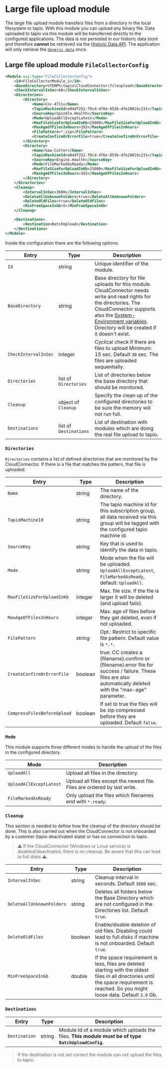 # Large file upload module

The large file upload module transfers files from a directory in the local filesystem to tapio. With this module you can upload any binary file. Data uploaded to tapio via this module will be transferred directly to the configured applications. The data is not persisted in our historic data store and therefore **cannot** be retrieved via the [Historic Data API](./../../machine-data/historical-data). The application will only retrieve the [`Generic data`](./../../machine-data/tapio-data-categories#generic-data) once.
## Large file upload module `FileCollectorConfig`

```XML
<Module xsi:type="FileCollectorConfig">
    <Id>FileCollectorModule_1</Id>
    <BaseDirectory>%TEMP%\tapio\CloudConnector\fileupload</BaseDirectory> 
    <CheckIntervalInSec>60</CheckIntervalInSec>
    <Directories>
        <Directory>
            <Name>Cnc-4711</Name> 
            <TapioMachineId>e04df252-f9cd-4f6e-853b-dfe2881bc231</TapioMachineId>
            <SourceKey>Spindle.Health</SourceKey>
            <Mode>UploadAllExceptLatest</Mode>
            <MaxFileSizeForUploadInKb>25000</MaxFileSizeForUploadInKb> 
            <MaxAgeOfFilesInHours>192</MaxAgeOfFilesInHours> 
            <FilePattern>*.zip</FilePattern>
            <CreateConfirmOrErrorFile>true</CreateConfirmOrErrorFile>
        </Directory>
        <Directory>
            <Name>Saw-Cutter</Name>
            <TapioMachineId>e04df252-f9cd-4f6e-853b-dfe2881bc231</TapioMachineId>
            <SourceKey>Engine.Health</SourceKey>
            <Mode>FileMarkedAsReady</Mode>
            <MaxFileSizeForUploadInKb>25000</MaxFileSizeForUploadInKb> 
            <MaxAgeOfFilesInHours>192</MaxAgeOfFilesInHours>
        </Directory>
    </Directories>
    <Cleanup>
        <IntervalInSec>3600</IntervalInSec>
        <DeleteAllUnknownFolders>true</DeleteAllUnknownFolders> 
        <DeleteOldFiles>true</DeleteOldFiles> 
        <MinFreeSpaceInGb>5</MinFreeSpaceInGb>  
    </Cleanup>

    <Destinations>
        <Destination>BatchUpload</Destination>
    </Destinations>
</Module>
```

Inside the configuration there are the following options:

| Entry                | Type                   | Description                                                                                                                                                                                                                                                                                                                          |
| -------------------- | ---------------------- | ------------------------------------------------------------------------------------------------------------------------------------------------------------------------------------------------------------------------------------------------------------------------------------------------------------------------------------ |
| `Id`                 | string                 | Unique identifier of the module.                                                                                                                                                                                                                                                                                                     |
| `BaseDirectory`      | string                 | Base directory for file uploads for this module. CloudConnector needs write and read rights for the directories. The CloudConnector supports also the [System-Environment variables](https://docs.microsoft.com/en-us/windows/deployment/usmt/usmt-recognized-environment-variables). Directory will be created if it doesn't exist. |
| `CheckIntervalInSec` | integer                | Cyclical check if there are files to upload Minimum: 15 sec. Default `30` sec. The files are uploaded sequentially.                                                                                                                                                                                                                  |
| `Directories`        | list of `Directories`  | List of directories below the base directory that should be monitored.                                                                                                                                                                                                                                                               |
| `Cleanup`            | object of `Cleanup`    | Specify the clean up of the configured directories to be sure the memory will not run full.                                                                                                                                                                                                                                          |
| `Destinations`       | list of `Destinations` | List of destination with modules which are doing the real file upload to tapio.                                                                                                                                                                                                                                                      |

### `Directories`

`Directories` contains a list of defined directories that are monitored by the CloudConnector. If there is a file that matches the pattern, that file is uploaded.

| Entry                       | Type    | Description                                                                                                                                                   |
| --------------------------- | ------- | ------------------------------------------------------------------------------------------------------------------------------------------------------------- |
| `Name`                      | string  | The name of the directory.                                                                                                                                    |
| `TapioMachineId`            | string  | The tapio machine id for this subscription group, all data received via this group will be tagged with the configured tapio machine id.                       |
| `SourceKey`                 | string  | Key that is used to identify the data in tapio.                                                                                                               |
| `Mode`                      | string  | Mode when the file will be uploaded. `UploadAllExceptLatest`, `FileMarkedAsReady`, default: `UploadAll`.                                                      |
| `MaxFileSizeForUploadInKb`  | integer | Max. file size. If the file is larger it will be deleted (and upload fails).                                                                                  |
| `MaxAgeOfFilesInHours`      | integer | Max. age of files before they get deleted, even if not uploaded.                                                                                              |
| `FilePattern`               | string  | Opt.: Restrict to specific file pattern. Default value is `*.*`.                                                                                              |
| `CreateConfirmOrErrorFile`  | boolean | true: CC creates a {filename}.confirm or {filename}.error file for success / failure. These files are also automatically deleted with the "max-age" parameter.|
| `CompressFilesBeforeUpload` | boolean | If set to true the files will be zip compressed before they are uploaded. Default `false`.                                                                    |

### `Mode`

This module supports three different modes to handle the upload of the files in the configured directory.

| Mode                    | Description                                                               |
| ----------------------- | ------------------------------------------------------------------------- |
| `UploadAll`             | Upload all files in the directory.                                        |
| `UploadAllExceptLatest` | Upload all files except the newest file. Files are ordered by last write. |
| `FileMarkedAsReady`     | Only upload the files which filenames end with `*.ready`.                 |

### `Cleanup`

This section is needed to define how the cleanup of the directory should be done. This is also carried out when the CloudConnector is not onboarded by a customer (tapio deactivated state) or has no connection to tapio.

> ⚠ If the CloudConnector (Windows or Linux service) is disabled/deactivated, there is no cleanup. Be aware that this can lead to full disks ⚠.

| Entry                     | Type    | Description                                                                                                                                                                              |
| ------------------------- | ------- | ---------------------------------------------------------------------------------------------------------------------------------------------------------------------------------------- |
| `IntervalInSec`           | string  | Cleanup interval in seconds. Default `3600` sec.                                                                                                                                         |
| `DeleteAllUnknownFolders` | string  | Deletes all folders below the Base Directory which are not configured in the Directories list. Default `true`.                                                                           |
| `DeleteOldFiles`          | boolean | Enable/disable deletion of old files. Disabling could lead to full disks if machine is not onboarded. Default `true`.                                                                    |
| `MinFreeSpaceInGb`        | double  | If the space requirement is less, files are deleted starting with the oldest files in all directories until the space requirement is reached. So you might loose data. Default `3.0` Gb. |

### `Destinations`

| Entry         | Type   | Description                                                                                                           |
| ------------- | ------ | --------------------------------------------------------------------------------------------------------------------- |
| `Destination` | string | Module Id of a module which uploads the files. **This module must be of type `BatchUploadConfig`.** |

> If the destination is not set correct the module can not upload the files to tapio.

